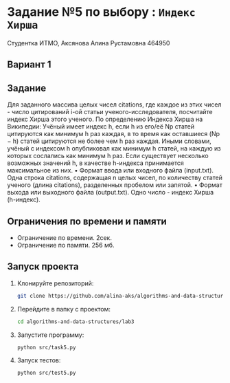 # Задание №5 по выбору  : `Индекс Хирша`
Студентка ИТМО, Аксянова Алина Рустамовна  464950

## Вариант 1

## Задание 
Для заданного массива целых чисел citations, где каждое из этих чисел - число цитирований i-ой статьи ученого-исследователя, посчитайте индекс Хирша этого ученого.
По определению Индекса Хирша на Википедии: Учёный имеет индекс h, если h из его/её Np статей цитируются как минимум h раз каждая, в то время как оставшиеся (Np − h) статей цитируются не более чем h раз каждая. Иными словами, учёный с индексом h опубликовал как минимум h статей, на каждую из которых сослались как минимум h раз.
Если существует несколько возможных значений h, в качестве h-индекса принимается максимальное из них.
•	Формат ввода или входного файла (input.txt). Одна строка citations, содержащая n целых чисел, по количеству статей ученого (длина citations), разделенных пробелом или запятой.
•	Формат выхода или выходного файла (output.txt). Одно число - индекс Хирша (h-индекс).



## Ограничения по времени и памяти

- Ограничение по времени. 2сек.
- Ограничение по памяти. 256 мб.


## Запуск проекта
1. Клонируйте репозиторий:
   ```bash
   git clone https://github.com/alina-aks/algorithms-and-data-structures.git
   
   ```
2. Перейдите в папку с проектом:
   ```bash
   cd algorithms-and-data-structures/lab3
   ```
3. Запустите программу:
   ```bash
   python src/task5.py
   ```

4. Запуск тестов:
   ```bash
   python src/test5.py
   ```
